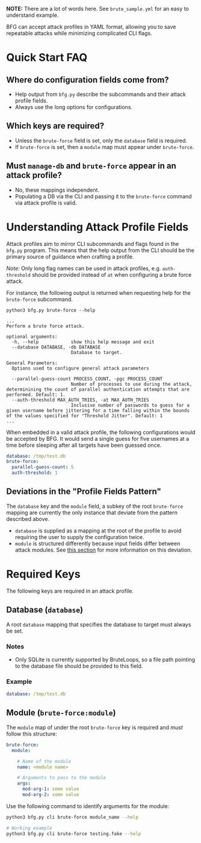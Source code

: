 **NOTE:** There are a lot of words here. See `brute_sample.yml` for an
easy to understand example.

BFG can accept attack profiles in YAML format, allowing you
to save repeatable attacks while minimizing complicated CLI
flags.

# Quick Start FAQ

## Where do configuration fields come from?

- Help output from `bfg.py` describe the subcommands and their
attack profile fields.
- Always use the long options for configurations.

## Which keys are required?

- Unless the `brute-force` field is set, only the `database`
field is required.
- If `brute-force` is set, then a `module`
map must appear under `brute-force`.

## Must `manage-db` and `brute-force` appear in an attack profile?

- No, these mappings independent.
- Populating a DB via the CLI and
passing it to the `brute-force` command via attack profile is
valid.

# Understanding Attack Profile Fields

Attack profiles aim to mirror CLI subcommands and flags found
in the `bfg.py` program. This means that the help output from
the CLI should be the primary source of guidance when crafting
a profile.

*Note:* Only long flag names can be used in attack profiles,
e.g. `auth-threshold` should be provided instead of `at`
when configuring a brute force attack.

For instance, the following output is returned when requesting
help for the `brute-force` subcommand. 

```
python3 bfg.py brute-force --help

...
Perform a brute force attack.

optional arguments:
  -h, --help            show this help message and exit
  --database DATABASE, -db DATABASE
                        Database to target.

General Parameters:
  Options used to configure general attack parameters

  --parallel-guess-count PROCESS_COUNT, -pgc PROCESS_COUNT
                        Number of processes to use during the attack, determinining the count of parallel authentication attempts that are performed. Default: 1.
  --auth-threshold MAX_AUTH_TRIES, -at MAX_AUTH_TRIES
                        Inclusive number of passwords to guess for a given username before jittering for a time falling within the bounds of the values specified for "Threshold Jitter". Default: 1
...
```

When embedded in a valid attack profile, the following configurations
would be accepted by BFG. It would send a single guess for five usernames
at a time before sleeping after all targets have been guessed once.

```yml
database: /tmp/test.db
brute-force:
  parallel-guess-count: 5
  auth-threshold: 1
```

## Deviations in the "Profile Fields Pattern"

The `database` key and the `module` field, a subkey of the root
`brute-force` mapping are currently the only instance that deviate from
the pattern described above.

- `database` is supplied as a mapping at the root of the profile to avoid
  requiring the user to supply the configuration twice.
- `module` is structured differently because input fields differ between
  attack modules. See [this section](#Module) for more information on this
  deviation.

# Required Keys

The following keys are required in an attack profile.

## Database (`database`)

A root `database` mapping that specifies the database to target must always
be set.

### Notes

- Only SQLite is currently supported by BruteLoops, so a file path
  pointing to the database file should be provided to this field. 

### Example

```yml
database: /tmp/test.db
```

## Module (`brute-force:module`)

The `module` map of under the root `brute-force` key is required and *must* follow
this structure:

```yaml
brute-force:
  module:

    # Name of the module
    name: <module name>

    # Arguments to pass to the module
    args:
      mod-arg-1: some value
      mod-arg-2: some value
```

Use the following command to identify arguments for the module:

```bash
python3 bfg.py cli brute-force module_name --help

# Working example
python3 bfg.py cli brute-force testing.fake --help
```
